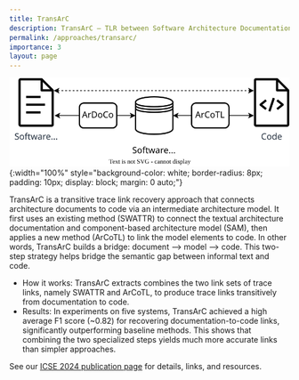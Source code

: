 ```yaml
---
title: TransArC
description: TransArC – TLR between Software Architecture Documentation, Models, and Code.
permalink: /approaches/transarc/
importance: 3
layout: page
---
```


![TransArC Overview](/assets/img/approaches/icse24-transarc.svg){:width="100%" style="background-color: white; border-radius: 8px; padding: 10px; display: block; margin: 0 auto;"}

TransArC is a transitive trace link recovery approach that connects architecture documents to code via an intermediate architecture model.
It first uses an existing method (SWATTR) to connect the textual architecture documentation and component-based architecture model (SAM), then applies a new method (ArCoTL) to link the model elements to code.
In other words, TransArC builds a bridge: document ⟶ model ⟶ code.
This two-step strategy helps bridge the semantic gap between informal text and code.

- How it works: TransArC extracts combines the two link sets of trace links, namely SWATTR and ArCoTL, to produce trace links transitively from documentation to code.
- Results: In experiments on five systems, TransArC achieved a high average F1 score (~0.82) for recovering documentation-to-code links, significantly outperforming baseline methods. This shows that combining the two specialized steps yields much more accurate links than simpler approaches.

See our [ICSE 2024 publication page](/c/icse24) for details, links, and resources.
